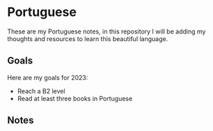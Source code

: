 # Portuguese

These are my Portuguese notes, in this repository I will be adding my thoughts and resources to learn this beautiful language.

## Goals

Here are my goals for 2023:

- Reach a B2 level
- Read at least three books in Portuguese

## Notes
